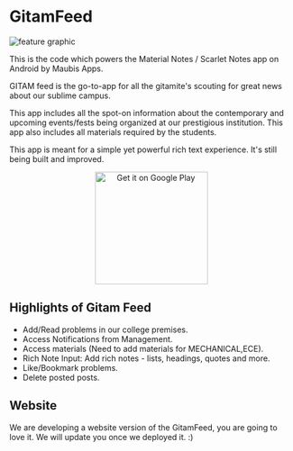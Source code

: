 # GitamFeed

![feature graphic](https://user-images.githubusercontent.com/46348137/51296805-b4cd5f80-1a43-11e9-984d-7da9a9aa1b0e.jpg)

This is the code which powers the Material Notes / Scarlet Notes app on Android by Maubis Apps.

GITAM feed is the go-to-app for all the gitamite's scouting for great news about our sublime campus.

This app includes all the spot-on information about the contemporary and upcoming events/fests being organized at our prestigious institution. This app also includes all materials required by the students.

This app is meant for a simple yet powerful rich text experience. It's still being built and improved.

<p align="center"><a href='https://play.google.com/store/apps/details?id=com.gfeed.sudhaseshu.gitamfeed&hl=en_IN&pcampaignid=MKT-Other-global-all-co-prtnr-py-PartBadge-Mar2515-1'><img width='200'  alt='Get it on Google Play' src='https://play.google.com/intl/en_us/badges/images/generic/en_badge_web_generic.png'/></a></p>

## Highlights of Gitam Feed
- Add/Read problems in our college premises.
- Access Notifications from Management.
- Access materials (Need to add materials for MECHANICAL,ECE).
- Rich Note Input: Add rich notes - lists, headings, quotes and more.
- Like/Bookmark problems.
- Delete posted posts.

## Website 
  We are developing a website version of the GitamFeed, you are going to love it. We will update you once we deployed it. :)
